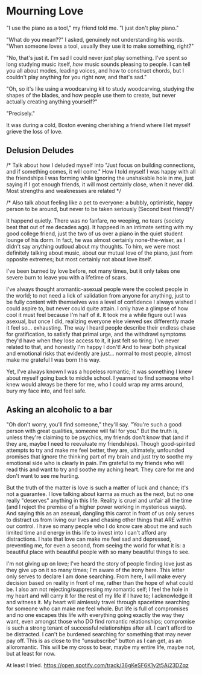 # Mourning Love

"I use the piano as a tool," my friend told me. "I just don't play piano."

"What do you mean??" I asked, genuinely not understanding his words. "When someone loves a tool, usually they use it to make something, right?"

"No, that's just it. I'm sad I could never *just* play something. I've spent so long studying music itself, *how* music sounds pleasing to people. I can tell you all about modes, leading voices, and how to construct chords, but I couldn't play anything for you right now, and that's sad."

"Oh, so it's like using a woodcarving kit to study woodcarving, studying the shapes of the blades, and how people use them to create, but never actually creating anything yourself?"

"Precisely."

It was during a cold, Boston evening cherishing a friend where I let myself grieve the loss of love.

## Delusion Deludes
/* Talk about how I deluded myself into "Just focus on building connections, and if something comes, it will come." How I told myself I was happy with all the friendships I was forming while ignoring the unshakable hole in me, just saying if I got enough friends, it will most certainly close, when it never did. Most strengths and weaknesses are related */

/* Also talk about feeling like a pet to everyone: a bubbly, optimistic, happy person to be around, but never to be taken seriously (Second best friend)*/

It happend quietly. There was no fanfare, no weeping, no tears (society beat that out of me decades ago). It happeed in an intimate setting with my good college friend, just the two of us over a piano in the quiet student lounge of his dorm. In fact, he was almost certainly none-the-wiser, as I didn't say anything outloud about my thoughts. To him, we were most definitely talking about music, about our mutual love of the piano, just from opposite extremes; but most certainly not about love itself.

I've been burned by love before, not many times, but it only takes one severe burn to leave you with a lifetime of scars.

I've always thought aromantic-asexual people were the coolest people in the world; to not need a lick of validation from anyone for anything, just to be fully content with themselves was a level of confidence I always wished I could aspire to, but never could quite attain. I only have a glimpse of how cool it must feel because I'm half of it. It took me a while figure out I was asexual, but once I did, realizing everyone else viewed sex differently made it feel so... exhausting. The way I heard people describe their endless chase for gratification, to satisfy that primal urge, and the withdrawl symptoms they'd have when they lose access to it, it just felt so tiring. I've never related to that, and honestly I'm happy I don't! And to hear both physical and emotional risks that evidently are just... normal to most people, almost make me grateful I was born this way. 

Yet, I've always known I was a hopeless romantic; it was something I knew about myself going back to middle school. I yearned to find someone who I knew would always be there for me, who I could wrap my arms around, bury my face into, and feel safe. 

## Asking an alcoholic to a bar


"Oh don't worry, you'll find someone," they'll say. "You're such a good person with great qualities, someone will fall for you." But the truth is, unless they're claiming to be psychics, my friends don't know that (and if they are, maybe I need to reevaluate my friendships). Though good-spirited attempts to try and make me feel better, they are, ultimately, unfounded promises that ignore the thinking part of my brain and just try to soothe my emotional side who is clearly in pain. I'm grateful to my friends who will read this and want to try and soothe my aching heart. They care for me and don't want to see me hurting.

But the truth of the matter is love is such a matter of luck and chance; it's not a guarantee. I love talking about karma as much as the next, but no one really "deserves" anything in this life. Reality is cruel and unfair all the time (and I reject the premise of a higher power working in mysterious ways). And saying this as an asexual, dangling this carrot in front of us only serves to distract us from living our lives and chasing other things that ARE within our control. I have so many people who I do know care about me and such limited time and energy in this life to invest into I can't afford any distractions. I hate that love can make me feel sad and depressed, preventing me, for even a second, from seeing the world for what it is: a beautiful place with beautiful people with so many beautiful things to see.

I'm not giving up on love; I've heard the story of people finding love just as they give up on it so many times; I'm aware of the irony here. This letter only serves to declare I am done searching. From here, I will make every decision based on reality in front of me, rather than the hope of what could be. I also am not rejecting/suppressing my romantic self; I feel the hole in my heart and will carry it for the rest of my life if I have to; I acknowledge it and witness it. My heart will aimlessly travel through spacetime searching for someone who can make me feel whole. But life is full of compromises and no one escapes this life with everything going exactly the way they want, even amongst those who DO find romantic relationships; compromise is such a strong tenant of successful relationships after all. I can't afford to be distracted. I can't be burdened searching for something that may never pay off. This is as close to the "unsubscribe" button as I can get, as an alloromantic. This will be my cross to bear, maybe my entire life, maybe not, but at least for now.

At least I tried. https://open.spotify.com/track/36gKeSF6K1y2t5Aj23DZqz